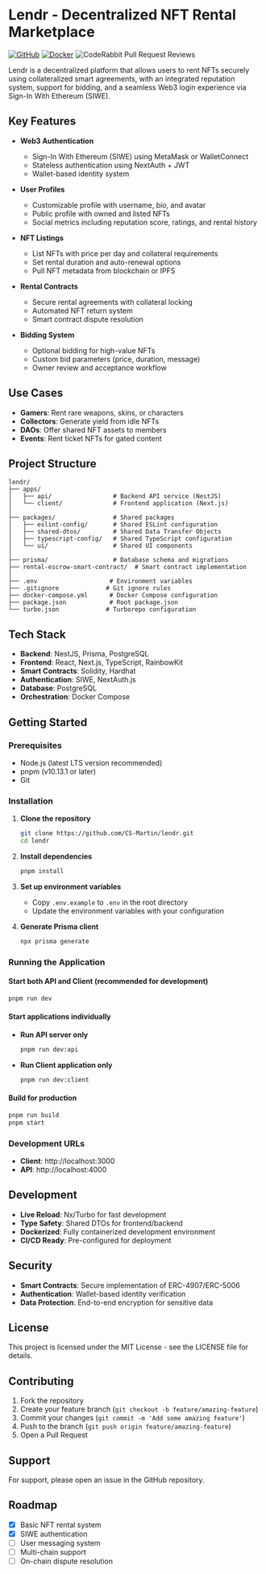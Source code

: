 # Lendr - Decentralized NFT Rental Marketplace

[![GitHub](https://img.shields.io/github/license/CS-Martin/lendr)](LICENSE)
[![Docker](https://img.shields.io/docker/pulls/csmartin/lendr)](https://hub.docker.com/r/csmartin/lendr)
![CodeRabbit Pull Request Reviews](https://img.shields.io/coderabbit/prs/github/CS-Martin/lendr?utm_source=oss&utm_medium=github&utm_campaign=CS-Martin%2Flendr&labelColor=171717&color=FF570A&label=CodeRabbit+Reviews)

Lendr is a decentralized platform that allows users to rent NFTs securely using collateralized smart agreements, with an integrated reputation system, support for bidding, and a seamless Web3 login experience via Sign-In With Ethereum (SIWE).

## Key Features

- **Web3 Authentication**
    - Sign-In With Ethereum (SIWE) using MetaMask or WalletConnect
    - Stateless authentication using NextAuth + JWT
    - Wallet-based identity system

- **User Profiles**
    - Customizable profile with username, bio, and avatar
    - Public profile with owned and listed NFTs
    - Social metrics including reputation score, ratings, and rental history

- **NFT Listings**
    - List NFTs with price per day and collateral requirements
    - Set rental duration and auto-renewal options
    - Pull NFT metadata from blockchain or IPFS

- **Rental Contracts**
    - Secure rental agreements with collateral locking
    - Automated NFT return system
    - Smart contract dispute resolution

- **Bidding System**
    - Optional bidding for high-value NFTs
    - Custom bid parameters (price, duration, message)
    - Owner review and acceptance workflow

## Use Cases

- **Gamers**: Rent rare weapons, skins, or characters
- **Collectors**: Generate yield from idle NFTs
- **DAOs**: Offer shared NFT assets to members
- **Events**: Rent ticket NFTs for gated content

## Project Structure

```
lendr/
├── apps/
│   ├── api/                 # Backend API service (NestJS)
│   └── client/              # Frontend application (Next.js)
│
├── packages/                # Shared packages
│   ├── eslint-config/       # Shared ESLint configuration
│   ├── shared-dtos/         # Shared Data Transfer Objects
│   ├── typescript-config/   # Shared TypeScript configuration
│   └── ui/                  # Shared UI components
│
├── prisma/                  # Database schema and migrations
├── rental-escrow-smart-contract/  # Smart contract implementation
│
├── .env                    # Environment variables
├── .gitignore             # Git ignore rules
├── docker-compose.yml      # Docker Compose configuration
├── package.json            # Root package.json
└── turbo.json             # Turborepo configuration
```

## Tech Stack

- **Backend**: NestJS, Prisma, PostgreSQL
- **Frontend**: React, Next.js, TypeScript, RainbowKit
- **Smart Contracts**: Solidity, Hardhat
- **Authentication**: SIWE, NextAuth.js
- **Database**: PostgreSQL
- **Orchestration**: Docker Compose

## Getting Started

### Prerequisites

- Node.js (latest LTS version recommended)
- pnpm (v10.13.1 or later)
- Git

### Installation

1. **Clone the repository**

    ```bash
    git clone https://github.com/CS-Martin/lendr.git
    cd lendr
    ```

2. **Install dependencies**

    ```bash
    pnpm install
    ```

3. **Set up environment variables**
    - Copy `.env.example` to `.env` in the root directory
    - Update the environment variables with your configuration

4. **Generate Prisma client**
    ```bash
    npx prisma generate
    ```

### Running the Application

#### Start both API and Client (recommended for development)

```bash
pnpm run dev
```

#### Start applications individually

- **Run API server only**

    ```bash
    pnpm run dev:api
    ```

- **Run Client application only**
    ```bash
    pnpm run dev:client
    ```

#### Build for production

```bash
pnpm run build
pnpm start
```

### Development URLs

- **Client**: http://localhost:3000
- **API**: http://localhost:4000

## Development

- **Live Reload**: Nx/Turbo for fast development
- **Type Safety**: Shared DTOs for frontend/backend
- **Dockerized**: Fully containerized development environment
- **CI/CD Ready**: Pre-configured for deployment

## Security

- **Smart Contracts**: Secure implementation of ERC-4907/ERC-5006
- **Authentication**: Wallet-based identity verification
- **Data Protection**: End-to-end encryption for sensitive data

## License

This project is licensed under the MIT License - see the LICENSE file for details.

## Contributing

1. Fork the repository
2. Create your feature branch (`git checkout -b feature/amazing-feature`)
3. Commit your changes (`git commit -m 'Add some amazing feature'`)
4. Push to the branch (`git push origin feature/amazing-feature`)
5. Open a Pull Request

## Support

For support, please open an issue in the GitHub repository.

## Roadmap

- [x] Basic NFT rental system
- [x] SIWE authentication
- [ ] User messaging system
- [ ] Multi-chain support
- [ ] On-chain dispute resolution
